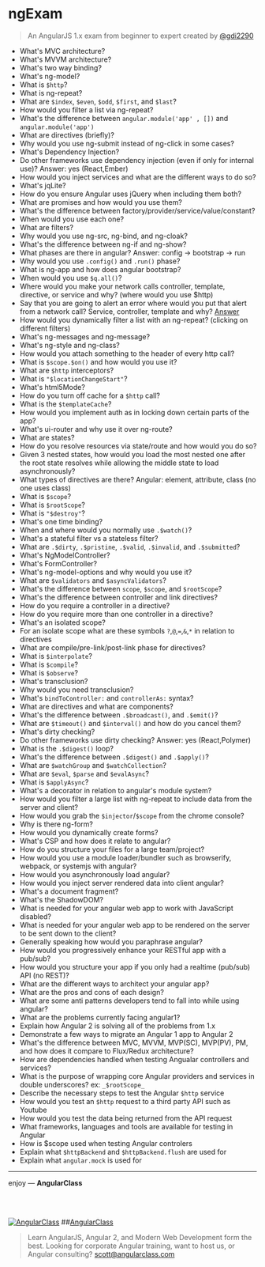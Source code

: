 # ngExam
> An AngularJS 1.x exam from beginner to expert created by [@gdi2290](https://twitter.com/gdi2290)


* What's MVC architecture? 
* What's MVVM architecture?
* What's two way binding?
* What's ng-model?
* What is `$http`?
* What is ng-repeat?
* What are `$index`, `$even`, `$odd`, `$first`, and `$last`?
* How would you filter a list via ng-repeat?
* What's the difference between `angular.module('app' , [])` and `angular.module('app')`
* What are directives (briefly)? 
* Why would you use ng-submit instead of ng-click in some cases?
* What's Dependency Injection?
* Do other frameworks use dependency injection (even if only for internal use)? Answer: yes (React,Ember)
* How would you inject services and what are the different ways to do so?
* What's jqLite?
* How do you ensure Angular uses jQuery when including them both?
* What are promises and how would you use them?
* What's the difference between factory/provider/service/value/constant?
* When would you use each one?
* What are filters?
* Why would you use ng-src, ng-bind, and ng-cloak?
* What's the difference between ng-if and ng-show?
* What phases are there in angular? Answer: config -> bootstrap -> run
* Why would you use `.config()` and `.run()` phase?
* What is ng-app and how does angular bootstrap?
* When would you use `$q.all()`?
* Where would you make your network calls controller, template, directive, or service and why? (where would you use $http)
* Say that you are going to alert an error where would you put that alert from a network call? Service, controller, template and why? [Answer](https://gist.github.com/gdi2290/b9d34955f0d3bce2c1b6)
* How would you dynamically filter a list with an ng-repeat? (clicking on different filters)
* What's ng-messages and ng-message?
* What's ng-style and ng-class?
* How would you attach something to the header of every http call?
* What is `$scope.$on()` and how would you use it?
* What are `$http` interceptors?
* What is `"$locationChangeStart"`?
* What's html5Mode?
* How do you turn off cache for a `$http` call?
* What is the `$templateCache`?
* How would you implement auth as in locking down certain parts of the app? 
* What's ui-router and why use it over ng-route?
* What are states?
* How do you resolve resources via state/route and how would you do so?
* Given 3 nested states, how would you load the most nested one after the root state resolves while allowing the middle state to load asynchronously?
* What types of directives are there? Angular: element, attribute, class (no one uses class)
* What is `$scope`?
* What is `$rootScope`?
* What is `"$destroy"`?
* What's one time binding?
* When and where would you normally use `.$watch()`?
* What's a stateful filter vs a stateless filter?
* What are `.$dirty`, `.$pristine`, `.$valid`, `.$invalid`, and `.$submitted`?
* What's NgModelController? 
* What's FormController?
* What's ng-model-options and why would you use it?
* What are `$validators` and `$asyncValidators`?
* What's the difference between `scope`, `$scope`, and `$rootScope`?
* What's the difference between controller and link directives?
* How do you require a controller in a directive?
* How do you require more than one controller in a directive?
* What's an isolated scope?
* For an isolate scope what are these symbols `?`,`@`,`=`,`&`,`*` in relation to directives
* What are compile/pre-link/post-link phase for directives?
* What is `$interpolate`?
* What is `$compile`?
* What is `$observe`?
* What's transclusion?
* Why would you need transclusion?
* What's `bindToController:` and `controllerAs:` syntax? 
* What are directives and what are components?
* What's the difference between `.$broadcast()`, and `.$emit()`?
* What are `$timeout()` and `$interval()` and how do you cancel them?
* What's dirty checking?
* Do other frameworks use dirty checking? Answer: yes (React,Polymer)
* What is the `.$digest()` loop?
* What's the difference between `.$digest()` and `.$apply()`?
* What are `$watchGroup` and `$watchCollection`?
* What are `$eval`, `$parse` and `$evalAsync`?
* What is `$applyAsync`?
* What's a decorator in relation to angular's module system?
* How would you filter a large list with ng-repeat to include data from the server and client?
* How would you grab the `$injector`/`$scope` from the chrome console?
* Why is there ng-form?
* How would you dynamically create forms?
* What's CSP and how does it relate to angular?
* How do you structure your files for a large team/project?
* How would you use a module loader/bundler such as browserify, webpack, or systemjs with angular?
* How would you asynchronously load angular?
* How would you inject server rendered data into client angular?
* What's a document fragment?
* What's the ShadowDOM?
* What is needed for your angular web app to work with JavaScript disabled?
* What is needed for your angular web app to be rendered on the server to be sent down to the client?
* Generally speaking how would you paraphrase angular?
* How would you progressively enhance your RESTful app with a pub/sub?
* How would you structure your app if you only had a realtime (pub/sub) API (no REST)?
* What are the different ways to architect your angular app?
* What are the pros and cons of each design?
* What are some anti patterns developers tend to fall into while using angular?
* What are the problems currently facing angular1?
* Explain how Angular 2 is solving all of the problems from 1.x
* Demonstrate a few ways to migrate an Angular 1 app to Angular 2
* What's the difference between MVC, MVVM, MVP(SC), MVP(PV), PM, and how does it compare to Flux/Redux architecture?
* How are dependencies handled when testing Angualar controllers and services?
* What is the purpose of wrapping core Angular providers and services in double underscores? ex: `_$rootScope_`
* Describe the necessary steps to test the Angular `$http` service
* How would you test an `$http` request to a third party API such as Youtube
* How would you test the data being returned from the API request
* What frameworks, languages and tools are available for testing in Angular
* How is $scope used when testing Angular controlers
* Explain what `$httpBackend` and `$httpBackend.flush` are used for
* Explain what `angular.mock` is used for

___

enjoy — **AngularClass** 

<br><br>

[![AngularClass](https://cloud.githubusercontent.com/assets/1016365/9863770/cb0620fc-5af7-11e5-89df-d4b0b2cdfc43.png  "Angular Class")](https://angularclass.com)
##[AngularClass](https://angularclass.com)
> Learn AngularJS, Angular 2, and Modern Web Development form the best.
> Looking for corporate Angular training, want to host us, or Angular consulting? scott@angularclass.com
